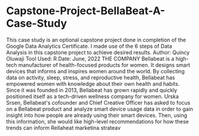 # Capstone-Project-BellaBeat-A-Case-Study
This case study is an optional capstone project done in completion of the Google Data Analytics Certificate. I made use of the 6 steps of Data Analysis in this capstone project to achieve desired results.
Author: Quincy Oluwaji
Tool Used: R
Date: June, 2022
THE COMPANY
Bellabeat is a high-tech manufacturer of health-focused products for women. It designs smart devices that informs and inspires women around the world. By collecting data on activity, sleep, stress, and reproductive health, Bellabeat has empowered women with knowledge about their own health and habits. Since it was founded in 2013, Bellabeat has grown rapidly and quickly positioned itself as a tech-driven wellness company for women. Urska Srsen, Bellabeat's cofounder and Chief Creative Officer has asked to focus on a Bellabeat product and analyze smart device usage data in order to gain insight into how people are already using their smart devices. Then, using this information, she would like high-level recommendations for how these trends can inform Rellaheat marketina strateav
